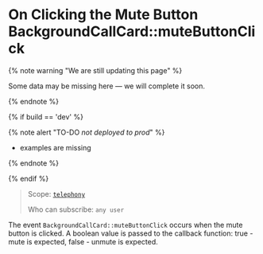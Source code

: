 # On Clicking the Mute Button BackgroundCallCard::muteButtonClick

{% note warning "We are still updating this page" %}

Some data may be missing here — we will complete it soon.

{% endnote %}

{% if build == 'dev' %}

{% note alert "TO-DO _not deployed to prod_" %}

- examples are missing

{% endnote %}

{% endif %}

> Scope: [`telephony`](../../../../scopes/permissions.md)
>
> Who can subscribe: `any user`

The event `BackgroundCallCard::muteButtonClick` occurs when the mute button is clicked. A boolean value is passed to the callback function: true - mute is expected, false - unmute is expected.
